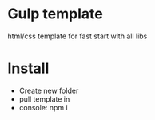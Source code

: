 # Gulp template
html/css template for fast start with all libs

# Install
- Create new folder
- pull template in
- console: npm i